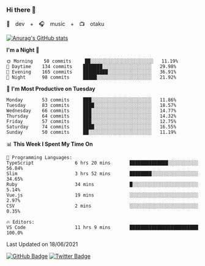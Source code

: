 ### Hi there 👋

🚀　dev　+　🎧　music　+　📺　otaku


[![Anurag's GitHub stats](https://github-readme-stats.vercel.app/api?username=koheitasaka&count_private=true&show_icons=true&theme=monokai)](https://github.com/koheitasaka/github-readme-stats)

<!--START_SECTION:waka-->
**I'm a Night 🦉** 

```text
🌞 Morning    50 commits     ██░░░░░░░░░░░░░░░░░░░░░░░   11.19% 
🌆 Daytime    134 commits    ███████░░░░░░░░░░░░░░░░░░   29.98% 
🌃 Evening    165 commits    █████████░░░░░░░░░░░░░░░░   36.91% 
🌙 Night      98 commits     █████░░░░░░░░░░░░░░░░░░░░   21.92%

```
📅 **I'm Most Productive on Tuesday** 

```text
Monday       53 commits     ███░░░░░░░░░░░░░░░░░░░░░░   11.86% 
Tuesday      83 commits     ████░░░░░░░░░░░░░░░░░░░░░   18.57% 
Wednesday    66 commits     ███░░░░░░░░░░░░░░░░░░░░░░   14.77% 
Thursday     64 commits     ███░░░░░░░░░░░░░░░░░░░░░░   14.32% 
Friday       57 commits     ███░░░░░░░░░░░░░░░░░░░░░░   12.75% 
Saturday     74 commits     ████░░░░░░░░░░░░░░░░░░░░░   16.55% 
Sunday       50 commits     ██░░░░░░░░░░░░░░░░░░░░░░░   11.19%

```


📊 **This Week I Spent My Time On** 

```text
💬 Programming Languages: 
TypeScript               6 hrs 20 mins       ██████████████░░░░░░░░░░░   56.84% 
Slim                     3 hrs 52 mins       ████████░░░░░░░░░░░░░░░░░   34.65% 
Ruby                     34 mins             █░░░░░░░░░░░░░░░░░░░░░░░░   5.14% 
Vue.js                   19 mins             ░░░░░░░░░░░░░░░░░░░░░░░░░   2.97% 
CSV                      2 mins              ░░░░░░░░░░░░░░░░░░░░░░░░░   0.35%

🔥 Editors: 
VS Code                  11 hrs 9 mins       █████████████████████████   100.0%

```


 Last Updated on 18/06/2021
<!--END_SECTION:waka-->

[![GitHub Badge](https://img.shields.io/badge/GitHub-100000?style=for-the-badge&logo=github&logoColor=white)](https://github.com/koheitasaka)
[![Twitter Badge](https://img.shields.io/badge/Twitter-1DA1F2?style=for-the-badge&logo=twitter&logoColor=white)](https://twitter.com/sleep_asleep_)
